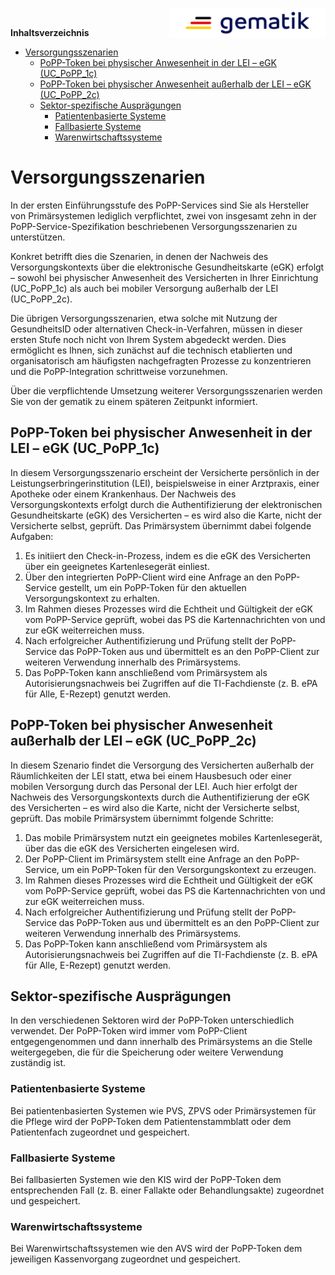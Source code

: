 <img align="right" width="250" height="47" src="../images/Gematik_Logo_Flag_With_Background.png"/><br/>

**Inhaltsverzeichnis**

<!-- TOC -->
* [Versorgungsszenarien](#versorgungsszenarien)
  * [PoPP-Token bei physischer Anwesenheit in der LEI – eGK (UC_PoPP_1c)](#popp-token-bei-physischer-anwesenheit-in-der-lei--egk-uc_popp_1c)
  * [PoPP-Token bei physischer Anwesenheit außerhalb der LEI – eGK (UC_PoPP_2c)](#popp-token-bei-physischer-anwesenheit-außerhalb-der-lei--egk-uc_popp_2c)
  * [Sektor-spezifische Ausprägungen](#sektor-spezifische-ausprägungen)
    * [Patientenbasierte Systeme](#patientenbasierte-systeme)
    * [Fallbasierte Systeme](#fallbasierte-systeme)
    * [Warenwirtschaftssysteme](#warenwirtschaftssysteme)
<!-- TOC -->

# Versorgungsszenarien

In der ersten Einführungsstufe des PoPP-Services sind Sie als Hersteller von
Primärsystemen lediglich verpflichtet, zwei von insgesamt zehn in der
PoPP-Service-Spezifikation beschriebenen Versorgungsszenarien zu unterstützen.

Konkret betrifft dies die Szenarien, in denen der Nachweis des
Versorgungskontexts über die elektronische Gesundheitskarte (eGK) erfolgt –
sowohl bei physischer Anwesenheit des Versicherten in Ihrer Einrichtung
(UC_PoPP_1c) als auch bei mobiler Versorgung außerhalb der LEI (UC_PoPP_2c).

Die übrigen Versorgungsszenarien, etwa solche mit Nutzung der GesundheitsID oder
alternativen Check-in-Verfahren, müssen in dieser ersten Stufe noch nicht von
Ihrem System abgedeckt werden. Dies ermöglicht es Ihnen, sich zunächst auf die
technisch etablierten und organisatorisch am häufigsten nachgefragten Prozesse
zu konzentrieren und die PoPP-Integration schrittweise vorzunehmen.

Über die verpflichtende Umsetzung weiterer Versorgungsszenarien werden Sie von
der gematik zu einem späteren Zeitpunkt informiert.

## PoPP-Token bei physischer Anwesenheit in der LEI – eGK (UC_PoPP_1c)

In diesem Versorgungsszenario erscheint der Versicherte persönlich in der
Leistungserbringerinstitution (LEI), beispielsweise in einer Arztpraxis, einer
Apotheke oder einem Krankenhaus. Der Nachweis des Versorgungskontexts erfolgt
durch die Authentifizierung der elektronischen Gesundheitskarte (eGK) des
Versicherten – es
wird also die Karte, nicht der Versicherte selbst, geprüft.
Das Primärsystem übernimmt dabei folgende Aufgaben:

1. Es initiiert den Check-in-Prozess, indem es die eGK des Versicherten über ein
   geeignetes Kartenlesegerät einliest.
2. Über den integrierten PoPP-Client wird eine Anfrage an den PoPP-Service
   gestellt, um ein PoPP-Token für den aktuellen Versorgungskontext zu erhalten.
3. Im Rahmen dieses Prozesses wird die Echtheit und Gültigkeit der eGK vom
   PoPP-Service geprüft, wobei das PS die Kartennachrichten von und zur eGK
   weiterreichen muss.
4. Nach erfolgreicher Authentifizierung und Prüfung stellt der PoPP-Service das
   PoPP-Token aus und übermittelt es an den PoPP-Client zur weiteren Verwendung
   innerhalb des Primärsystems.
5. Das PoPP-Token kann anschließend vom Primärsystem als Autorisierungsnachweis
   bei Zugriffen auf die TI-Fachdienste (z. B. ePA für Alle, E-Rezept) genutzt
   werden.

## PoPP-Token bei physischer Anwesenheit außerhalb der LEI – eGK (UC_PoPP_2c)

In diesem Szenario findet die Versorgung des Versicherten außerhalb der
Räumlichkeiten der LEI statt, etwa bei einem Hausbesuch oder einer mobilen
Versorgung durch das Personal der LEI. Auch hier erfolgt der Nachweis des
Versorgungskontexts durch die Authentifizierung der eGK des Versicherten – es
wird also die Karte, nicht der Versicherte selbst, geprüft.
Das mobile Primärsystem übernimmt folgende
Schritte:

1. Das mobile Primärsystem nutzt ein geeignetes mobiles Kartenlesegerät, über
   das die eGK des Versicherten eingelesen wird.
2. Der PoPP-Client im Primärsystem stellt eine Anfrage an den PoPP-Service, um
   ein PoPP-Token für den Versorgungskontext zu erzeugen.
3. Im Rahmen dieses Prozesses wird die Echtheit und Gültigkeit der eGK vom
   PoPP-Service geprüft, wobei das PS die Kartennachrichten von und zur eGK
   weiterreichen muss.
4. Nach erfolgreicher Authentifizierung und Prüfung stellt der PoPP-Service das
   PoPP-Token aus und übermittelt es an den PoPP-Client zur weiteren Verwendung
   innerhalb des Primärsystems.
5. Das PoPP-Token kann anschließend vom Primärsystem als Autorisierungsnachweis
   bei Zugriffen auf die TI-Fachdienste (z. B. ePA für Alle, E-Rezept) genutzt
   werden.

## Sektor-spezifische Ausprägungen

In den verschiedenen Sektoren wird der PoPP-Token unterschiedlich verwendet.
Der PoPP-Token wird immer vom PoPP-Client entgegengenommen und dann innerhalb
des Primärsystems an die Stelle weitergegeben, die für die Speicherung oder
weitere Verwendung zuständig ist.

### Patientenbasierte Systeme

Bei patientenbasierten Systemen wie PVS, ZPVS oder Primärsystemen für die Pflege
wird der PoPP-Token dem Patientenstammblatt oder dem Patientenfach zugeordnet
und gespeichert.

### Fallbasierte Systeme

Bei fallbasierten Systemen wie den KIS wird der PoPP-Token dem entsprechenden
Fall (z. B. einer Fallakte oder Behandlungsakte) zugeordnet und gespeichert.

### Warenwirtschaftssysteme

Bei Warenwirtschaftssystemen wie den AVS wird der PoPP-Token dem jeweiligen
Kassenvorgang zugeordnet und gespeichert.
